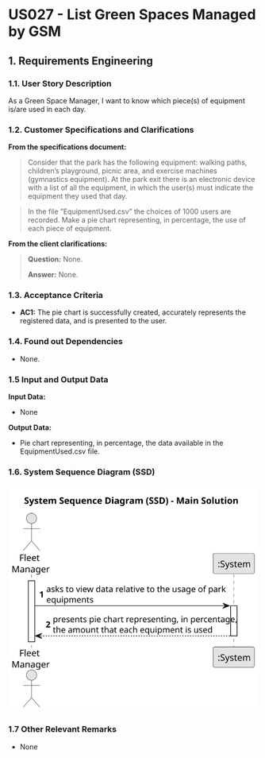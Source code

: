 # US027 - List Green Spaces Managed by GSM


## 1. Requirements Engineering

### 1.1. User Story Description

As a Green Space Manager, I want to know which piece(s) of equipment is/are used in each day.

### 1.2. Customer Specifications and Clarifications 

**From the specifications document:**

> Consider that the park has the following equipment: walking paths, children’s playground, picnic area, and exercise machines (gymnastics equipment). At the park exit there is an electronic device with a list of all the equipment, in which the user(s) must indicate the equipment they used that day.

> In the file ”EquipmentUsed.csv” the choices of 1000 users are recorded. Make a pie chart representing, in percentage, the use of each piece of equipment.

**From the client clarifications:**

> **Question:** None.
>
> **Answer:** None.

### 1.3. Acceptance Criteria

* **AC1:** The pie chart is successfully created, accurately represents the registered data, and is presented to the user.

### 1.4. Found out Dependencies

* None.

### 1.5 Input and Output Data

**Input Data:**

* None

**Output Data:**

* Pie chart representing, in percentage, the data available in the EquipmentUsed.csv file.

### 1.6. System Sequence Diagram (SSD)

![System Sequence Diagram](svg/us010-system-sequence-diagram-main-solution.svg)

### 1.7 Other Relevant Remarks

* None